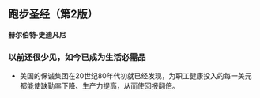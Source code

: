 ## 跑步圣经（第2版）

 **赫尔伯特·史迪凡尼**


### 以前还很少见，如今已成为生活必需品

* 美国的保诚集团在20世纪80年代初就已经发现，为职工健康投入的每一美元都能使缺勤率下降、生产力提高，从而使回报翻倍。


